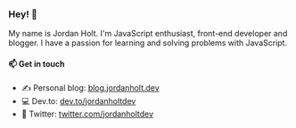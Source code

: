 ### Hey! 👋

<!--
**jordanholtdev/jordanholtdev** is a ✨ _special_ ✨ repository because its `README.md` (this file) appears on your GitHub profile.
-->

My name is Jordan Holt. I'm JavaScript enthusiast, front-end developer and blogger. I have a passion for learning and solving problems with JavaScript. 


#### 📫 Get in touch

* ✍ Personal blog: [blog.jordanholt.dev](https://blog.jordanholt.dev/)
* 💻 Dev.to: [dev.to/jordanholtdev](https://dev.to/jordanholtdev)
* 🐤 Twitter: [twitter.com/jordanholtdev](https://twitter.com/jordanholtdev)
